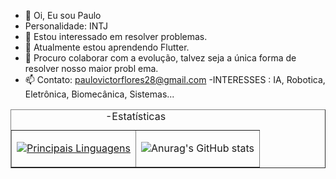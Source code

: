 - 👋 Oi, Eu sou Paulo 
- Personalidade: INTJ
- 👀 Estou interessado em resolver problemas.
- 🌱 Atualmente estou aprendendo Flutter.
- 💞️ Procuro colaborar com a evolução, talvez seja a única forma de resolver nosso maior probl  ema. 
- 📫 Contato: paulovictorflores28@gmail.com
-INTERESSES : IA, Robotica, Eletrônica, Biomecânica, Sistemas...  
<table border="1">
  <caption>-Estatísticas</caption>
<tr>
<td> 
  
[![Principais Linguagens](https://github-readme-stats.vercel.app/api/top-langs/?username=paulovictorbuenoflores)](https://github.com/paulovictorbuenoflores/github-readme-stats)
</td>
<td> 
  
![Anurag's GitHub stats](https://github-readme-stats.vercel.app/api?username=paulovictorbuenoflores&bg_color=30,e96443,904e95&title_color=fff&text_color=fff)
</td>
</tr>
</table>


